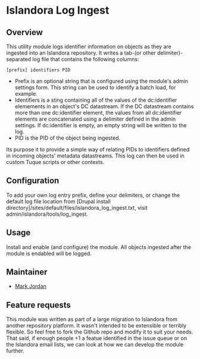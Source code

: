 # Islandora Log Ingest

## Overview

This utility module logs identifier information on objects as they are ingested into an Islandora repository. It writes a tab-(or other delimiter)-separated log file that contains the following columns:

```
[prefix] identifiers PID
```

* Prefix is an optional string that is configured using the module's admin settings form. This string can be used to identify a batch load, for example.
* Identifiers is a sting containing all of the values of the dc:identifier elemements in an object's DC datastream. If the DC datastream contains more than one dc:identifier element, the values from all dc:identifier elements are concatenated using a delimiter defined in the admin settings. If dc:identifier is empty, an empty string will be written to the log.
* PID is the PID of the object being ingested.

Its purpose it to provide a simple way of relating PIDs to identifiers defined in incoming objects' metadata datastreams. This log can then be used in custom Tuque scripts or other contexts.

## Configuration

To add your own log entry prefix, define your delimiters, or change the default log file location from [Drupal install directory]/sites/default/files/islandora_log_ingest.txt, visit admin/islandora/tools/log_ingest.

## Usage

Install and enable (and configure) the module. All objects ingested after the module is endabled will be logged.

## Maintainer

* [Mark Jordan](https://github.com/mjordan)

## Feature requests

This module was written as part of a large migration to Islandora from another repository platform. It wasn't intended to be extensible or terribly flexible. So feel free to fork the Github repo and modify it to suit your needs. That said, if enough people +1 a featue identified in the issue queue or on the Islandora email lists, we can look at how we can develop the module further.



